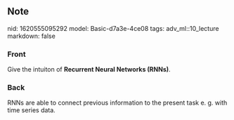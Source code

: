 ## Note
nid: 1620555095292
model: Basic-d7a3e-4ce08
tags: adv_ml::10_lecture
markdown: false

### Front
Give the intuiton of <b>Recurrent Neural Networks (RNNs)</b>.

### Back
RNNs are able to connect previous information to the present task e. g. with time series data.
